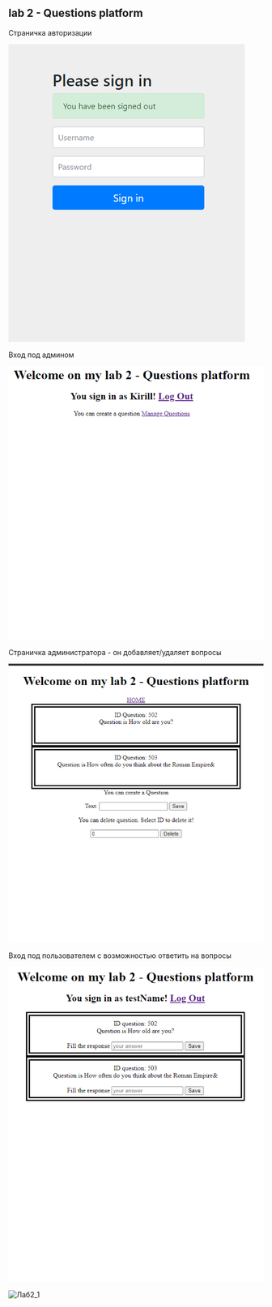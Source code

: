 lab 2 - Questions platform
--
Страничка авторизации

![img.png](pictures/img.png)

Вход под админом

![img_1.png](pictures/img_1.png)

Страничка администратора - он добавляет/удаляет вопросы

![img_2.png](pictures/img_2.png)

Вход под пользователем с возможностью
ответить на вопросы

![img_3.png](pictures/img_3.png)



![Лаб2_1](https://github.com/KristhtalKirill/Java-/assets/81926561/796fa320-a349-4479-a32c-38a1abf8c442)
